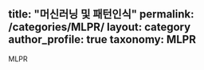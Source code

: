 title: "머신러닝 및 패턴인식"
permalink: /categories/MLPR/
layout: category
author_profile: true
taxonomy: MLPR
---

MLPR